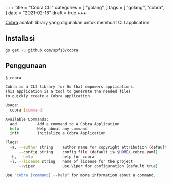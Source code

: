 +++
title = "Cobra CLI"
categories = [
    "golang",
]
tags = [
    "golang",
    "cobra",
]
date = "2021-02-18"
draft = true
+++

[Cobra](https://github.com/spf13/cobra) adalah library yang digunakan untuk membuat CLI application

## Installasi

```bash
go get -u github.com/spf13/cobra
```

## Penggunaan

```bash
$ cobra      

Cobra is a CLI library for Go that empowers applications.
This application is a tool to generate the needed files
to quickly create a Cobra application.

Usage:
  cobra [command]

Available Commands:
  add         Add a command to a Cobra Application
  help        Help about any command
  init        Initialize a Cobra Application

Flags:
  -a, --author string    author name for copyright attribution (default "YOUR NAME")
      --config string    config file (default is $HOME/.cobra.yaml)
  -h, --help             help for cobra
  -l, --license string   name of license for the project
      --viper            use Viper for configuration (default true)

Use "cobra [command] --help" for more information about a command.
```